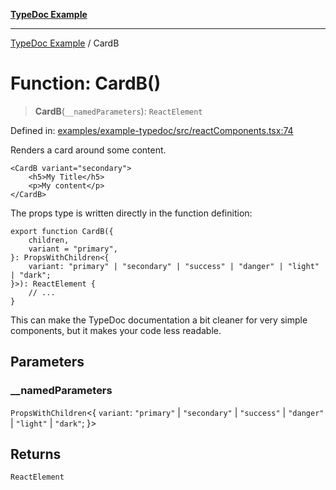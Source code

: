 [**TypeDoc Example**](../README.md)

***

[TypeDoc Example](../globals.md) / CardB

# Function: CardB()

> **CardB**(`__namedParameters`): `ReactElement`

Defined in: [examples/example-typedoc/src/reactComponents.tsx:74](https://github.com/ocavue/tsdocs/blob/2f8c0a17dd6e463365fb6ab0a4b429c67f8821f6/examples/example-typedoc/src/reactComponents.tsx#L74)

Renders a card around some content.

```tsx
<CardB variant="secondary">
    <h5>My Title</h5>
    <p>My content</p>
</CardB>
```

The props type is written directly in the function definition:

```
export function CardB({
    children,
    variant = "primary",
}: PropsWithChildren<{
    variant: "primary" | "secondary" | "success" | "danger" | "light" | "dark";
}>): ReactElement {
    // ...
}
```

This can make the TypeDoc documentation a bit cleaner for very simple components,
but it makes your code less readable.

## Parameters

### \_\_namedParameters

`PropsWithChildren`\<\{ `variant`: `"primary"` \| `"secondary"` \| `"success"` \| `"danger"` \| `"light"` \| `"dark"`; \}\>

## Returns

`ReactElement`
